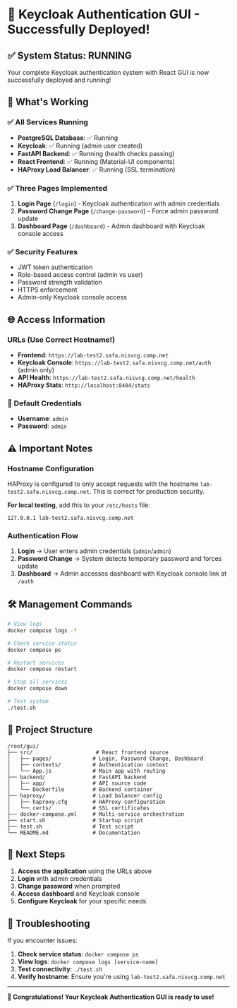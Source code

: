 # 🎉 Keycloak Authentication GUI - Successfully Deployed!

## ✅ System Status: RUNNING

Your complete Keycloak authentication system with React GUI is now successfully deployed and running!

## 🚀 What's Working

### ✅ All Services Running
- **PostgreSQL Database**: ✅ Running
- **Keycloak**: ✅ Running (admin user created)
- **FastAPI Backend**: ✅ Running (health checks passing)
- **React Frontend**: ✅ Running (Material-UI components)
- **HAProxy Load Balancer**: ✅ Running (SSL termination)

### ✅ Three Pages Implemented
1. **Login Page** (`/login`) - Keycloak authentication with admin credentials
2. **Password Change Page** (`/change-password`) - Force admin password update
3. **Dashboard Page** (`/dashboard`) - Admin dashboard with Keycloak console access

### ✅ Security Features
- JWT token authentication
- Role-based access control (admin vs user)
- Password strength validation
- HTTPS enforcement
- Admin-only Keycloak console access

## 🌐 Access Information

### URLs (Use Correct Hostname!)
- **Frontend**: `https://lab-test2.safa.nisvcg.comp.net`
- **Keycloak Console**: `https://lab-test2.safa.nisvcg.comp.net/auth` (admin only)
- **API Health**: `https://lab-test2.safa.nisvcg.comp.net/health`
- **HAProxy Stats**: `http://localhost:8404/stats`

### 🔑 Default Credentials
- **Username**: `admin`
- **Password**: `admin`

## ⚠️ Important Notes

### Hostname Configuration
HAProxy is configured to only accept requests with the hostname `lab-test2.safa.nisvcg.comp.net`. This is correct for production security.

**For local testing**, add this to your `/etc/hosts` file:
```
127.0.0.1 lab-test2.safa.nisvcg.comp.net
```

### Authentication Flow
1. **Login** → User enters admin credentials (`admin`/`admin`)
2. **Password Change** → System detects temporary password and forces update
3. **Dashboard** → Admin accesses dashboard with Keycloak console link at `/auth`

## 🛠 Management Commands

```bash
# View logs
docker compose logs -f

# Check service status
docker compose ps

# Restart services
docker compose restart

# Stop all services
docker compose down

# Test system
./test.sh
```

## 📁 Project Structure

```
/root/gui/
├── src/                    # React frontend source
│   ├── pages/             # Login, Password Change, Dashboard
│   ├── contexts/          # Authentication context
│   └── App.js             # Main app with routing
├── backend/               # FastAPI backend
│   ├── app/               # API source code
│   └── Dockerfile         # Backend container
├── haproxy/               # Load balancer config
│   ├── haproxy.cfg        # HAProxy configuration
│   └── certs/             # SSL certificates
├── docker-compose.yml     # Multi-service orchestration
├── start.sh               # Startup script
├── test.sh                # Test script
└── README.md              # Documentation
```

## 🎯 Next Steps

1. **Access the application** using the URLs above
2. **Login** with admin credentials
3. **Change password** when prompted
4. **Access dashboard** and Keycloak console
5. **Configure Keycloak** for your specific needs

## 🔧 Troubleshooting

If you encounter issues:

1. **Check service status**: `docker compose ps`
2. **View logs**: `docker compose logs [service-name]`
3. **Test connectivity**: `./test.sh`
4. **Verify hostname**: Ensure you're using `lab-test2.safa.nisvcg.comp.net`

---

**🎉 Congratulations! Your Keycloak Authentication GUI is ready to use!**

